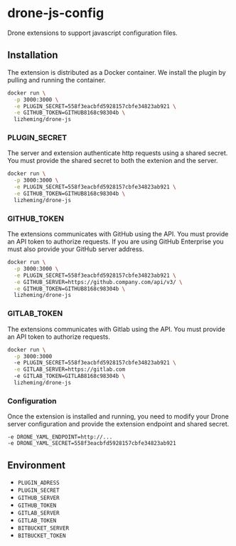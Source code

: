 # drone-js-config

Drone extensions to support javascript configuration files.

## Installation

The extension is distributed as a Docker container. We install the plugin by pulling and running the container.

```bash
docker run \
  -p 3000:3000 \
  -e PLUGIN_SECRET=558f3eacbfd5928157cbfe34823ab921 \
  -e GITHUB_TOKEN=GITHUB8168c98304b \
  lizheming/drone-js
```

### PLUGIN_SECRET
The server and extension authenticate http requests using a shared secret. You must provide the shared secret to both the extenion and the server.

```bash
docker run \
  -p 3000:3000 \
  -e PLUGIN_SECRET=558f3eacbfd5928157cbfe34823ab921 \
  -e GITHUB_TOKEN=GITHUB8168c98304b \
  lizheming/drone-js
```

### GITHUB_TOKEN
The extensions communicates with GitHub using the API. You must provide an API token to authorize requests. If you are using GitHub Enterprise you must also provide your GitHub server address.

```bash
docker run \
  -p 3000:3000 \
  -e PLUGIN_SECRET=558f3eacbfd5928157cbfe34823ab921 \
  -e GITHUB_SERVER=https://github.company.com/api/v3/ \
  -e GITHUB_TOKEN=GITHUB8168c98304b \
  lizheming/drone-js
```

### GITLAB_TOKEN

The extensions communicates with Gitlab using the API. You must provide an API token to authorize requests. 

```bash
docker run \
  -p 3000:3000
  -e PLUGIN_SECRET=558f3eacbfd5928157cbfe34823ab921 \
  -e GITLAB_SERVER=https://gitlab.com
  -e GITLAB_TOKEN=GITLAB8168c98304b \
  lizheming/drone-js
```

### Configuration
Once the extension is installed and running, you need to modify your Drone server configuration and provide the extension endpoint and shared secret.

```
-e DRONE_YAML_ENDPOINT=http://...
-e DRONE_YAML_SECRET=558f3eacbfd5928157cbfe34823ab921
```

## Environment

- `PLUGIN_ADRESS`
- `PLUGIN_SECRET`
- `GITHUB_SERVER`
- `GITHUB_TOKEN`
- `GITLAB_SERVER`
- `GITLAB_TOKEN`
- `BITBUCKET_SERVER`
- `BITBUCKET_TOKEN`